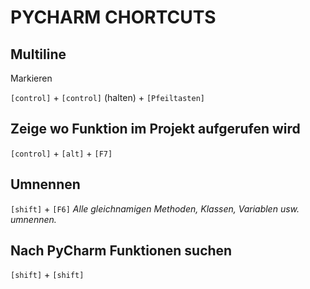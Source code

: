 # PYCHARM CHORTCUTS

## Multiline

Markieren

`[control]` + `[control]` (halten) + `[Pfeiltasten]`

## Zeige wo Funktion im Projekt aufgerufen wird

`[control]` + `[alt]` + `[F7]`

## Umnennen

`[shift]` + `[F6]` *Alle gleichnamigen Methoden, Klassen, Variablen usw. umnennen.*

## Nach PyCharm Funktionen suchen

`[shift]` + `[shift]`